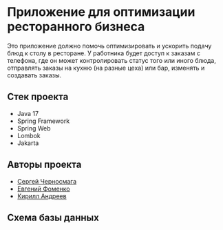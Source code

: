 # Приложение для оптимизации ресторанного бизнеса
Это приложение должно помочь оптимизировать и ускорить подачу блюд к столу в ресторане.
У работника будет доступ к заказам с телефона, где он может контролировать статус того или иного блюда, отправлять
заказы на кухню (на разные цеха) или бар, изменять и создавать заказы.
## Стек проекта
* Java 17
* Spring Framework
* Spring Web
* Lombok
* Jakarta
## Авторы проекта
* [Сергей Черносмага](https://github.com/Chernosmaga)
* [Евгений Фоменко](https://github.com/EvgeniyFomenko)
* [Кирилл Андреев](https://github.com/Elite-tea)
## Схема базы данных
![]()
##

